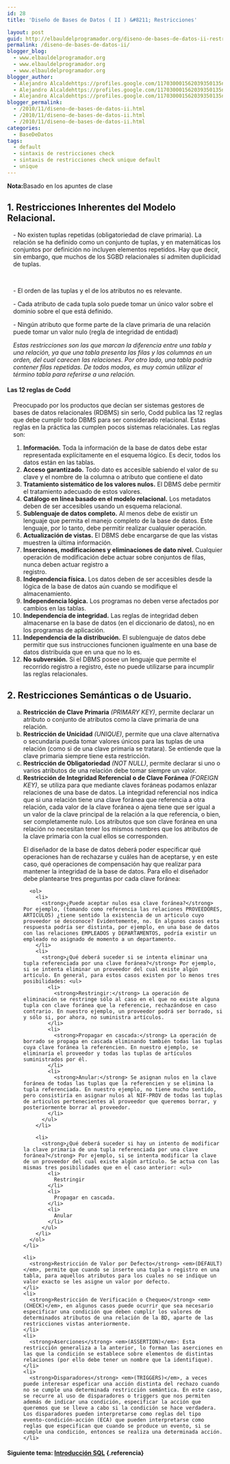 ```yaml
---
id: 28
title: 'Diseño de Bases de Datos ( II ) &#8211; Restricciones'

layout: post
guid: http://elbauldelprogramador.org/diseno-de-bases-de-datos-ii-restricciones/
permalink: /diseno-de-bases-de-datos-ii/
blogger_blog:
  - www.elbauldelprogramador.org
  - www.elbauldelprogramador.org
  - www.elbauldelprogramador.org
blogger_author:
  - Alejandro Alcaldehttps://profiles.google.com/117030001562039350135noreply@blogger.com
  - Alejandro Alcaldehttps://profiles.google.com/117030001562039350135noreply@blogger.com
  - Alejandro Alcaldehttps://profiles.google.com/117030001562039350135noreply@blogger.com
blogger_permalink:
  - /2010/11/diseno-de-bases-de-datos-ii.html
  - /2010/11/diseno-de-bases-de-datos-ii.html
  - /2010/11/diseno-de-bases-de-datos-ii.html
categories:
  - BaseDeDatos
tags:
  - default
  - sintaxis de restricciones check
  - sintaxis de restricciones check unique default
  - unique
---
```

<div class="icosql">
</div>

<p class="nota">
  <strong>Nota:</strong>Basado en los apuntes de clase
</p>

## 1. Restricciones Inherentes del Modelo Relacional.

<div style="margin-left: 1em">
  <p>
    - No existen tuplas repetidas (obligatoriedad de clave primaria). La relación se ha definido como un conjunto de tuplas, y en matemáticas los conjuntos por definición no incluyen elementos repetidos. Hay que decir, sin embargo, que muchos de los SGBD relacionales sí admiten duplicidad de tuplas.
  </p>
  
  <p>
    <br /><!--more-->
  </p>
  
  <p>
    - El orden de las tuplas y el de los atributos no es relevante.
  </p>
  
  <p>
    - Cada atributo de cada tupla solo puede tomar un único valor sobre el dominio sobre el que está definido.
  </p>
  
  <p>
    - Ningún atributo que forme parte de la clave primaria de una relación puede tomar un valor nulo (regla de integridad de entidad)
  </p>
  
  <p>
    <em>Estas restricciones son las que marcan la diferencia entre una tabla y una relación, ya que una tabla presenta las filas y las columnas en un orden, del cual carecen las relaciones. Por otro lado, una tabla podría contener filas repetidas. De todos modos, es muy común utilizar el término tabla para referirse a una relación.</em>
  </p>
</div>

#### Las 12 reglas de Codd

<div style="margin-left: 1em">
  <p>
    Preocupado por los productos que decían ser sistemas gestores de bases de datos relacionales (RDBMS) sin serlo, Codd publica las 12 reglas que debe cumplir todo DBMS para ser considerado relacional. Estas reglas en la práctica las cumplen pocos sistemas relaciónales. Las reglas son:
  </p>
  
  <ol>
    <li>
      <strong>Información.</strong> Toda la información de la base de datos debe estar representada explícitamente en el esquema lógico. Es decir, todos los datos están en las tablas.
    </li>
    <li>
      <strong>Acceso garantizado.</strong> Todo dato es accesible sabiendo el valor de su clave y el nombre de la columna o atributo que contiene el dato
    </li>
    <li>
      <strong>Tratamiento sistemático de los valores nulos.</strong> El DBMS debe permitir el tratamiento adecuado de estos valores.
    </li>
    <li>
      <strong>Catálogo en línea basado en el modelo relacional.</strong> Los metadatos deben de ser accesibles usando un esquema relacional.
    </li>
    <li>
      <strong>Sublenguaje de datos completo.</strong> Al menos debe de existir un lenguaje que permita el manejo completo de la base de datos. Este lenguaje, por lo tanto, debe permitir realizar cualquier operación.
    </li>
    <li>
      <strong>Actualización de vistas.</strong> El DBMS debe encargarse de que las vistas muestren la última información.
    </li>
    <li>
      <strong>Inserciones, modificaciones y eliminaciones de dato nivel.</strong> Cualquier operación de modificación debe actuar sobre conjuntos de filas, nunca deben actuar registro a<br /> registro.
    </li>
    <li>
      <strong>Independencia física.</strong> Los datos deben de ser accesibles desde la lógica de la base de datos aún cuando se modifique el almacenamiento.
    </li>
    <li>
      <strong>Independencia lógica.</strong> Los programas no deben verse afectados por cambios en las tablas.
    </li>
    <li>
      <strong>Independencia de integridad.</strong> Las reglas de integridad deben almacenarse en la base de datos (en el diccionario de datos), no en los programas de aplicación.
    </li>
    <li>
      <strong>Independencia de la distribución.</strong> El sublenguaje de datos debe permitir que sus instrucciones funcionen igualmente en una base de datos distribuida que en una que no lo es.
    </li>
    <li>
      <strong>No subversión.</strong> Si el DBMS posee un lenguaje que permite el recorrido registro a registro, éste no puede utilizarse para incumplir las reglas relacionales.
    </li>
  </ol>
</div>

## 2. Restricciones Semánticas o de Usuario.

<div style="margin-left: 1em;">
  <ol type="a">
    <li>
      <strong>Restricción de Clave Primaria</strong> <em>(PRIMARY KEY)</em>, permite declarar un atributo o conjunto de atributos como la clave primaria de una relación.
    </li>
    <li>
      <strong>Restricción de Unicidad</strong> <em>(UNIQUE)</em>, permite que una clave alternativa o secundaria pueda tomar valores únicos para las tuplas de una relación (como si de una clave primaria se tratara). Se entiende que la clave primaria siempre tiene esta restricción.
    </li>
    <li>
      <strong>Restricción de Obligatoriedad</strong> <em>(NOT NULL)</em>, permite declarar si uno o varios atributos de una relación debe tomar siempre un valor.
    </li>
    <li>
      <strong>Restricción de Integridad Referencial o de Clave Foránea</strong> <em>(FOREIGN KEY)</em>, se utiliza para que mediante claves foráneas podamos enlazar relaciones de una base de datos. La integridad referencial nos indica que si una relación tiene una clave foránea que referencia a otra relación, cada valor de la clave foránea o ajena tiene que ser igual a un valor de la clave principal de la relación a la que referencia, o bien, ser completamente nulo. Los atributos que son clave foránea en una relación no necesitan tener los mismos nombres que los atributos de la clave primaria con la cual ellos se corresponden. <p>
        El diseñador de la base de datos deberá poder especificar qué operaciones han de rechazarse y cuáles han de aceptarse, y en este caso, qué operaciones de compensación hay que realizar para mantener la integridad de la base de datos. Para ello el diseñador debe plantearse tres preguntas por cada clave foránea:
      </p>
      
      <ol>
        <li>
          <strong>¿Puede aceptar nulos esa clave foránea?</strong> Por ejemplo, (tomando como referencia las relaciones PROVEEDORES, ARTICULOS) ¿tiene sentido la existencia de un articulo cuyo proveedor se desconoce? Evidentemente, no. En algunos casos esta respuesta podría ser distinta, por ejemplo, en una base de datos con las relaciones EMPLEADOS y DEPARTAMENTOS, podría existir un empleado no asignado de momento a un departamento.
        </li>
        <li>
          <strong>¿Qué deberá suceder si se intenta eliminar una tupla referenciada por una clave foránea?</strong> Por ejemplo, si se intenta eliminar un proveedor del cual existe algún artículo. En general, para estos casos existen por lo menos tres posibilidades: <ul>
            <li>
              <strong>Restringir:</strong> La operación de eliminación se restringe sólo al caso en el que no existe alguna tupla con clave foránea que la referencie, rechazándose en caso contrario. En nuestro ejemplo, un proveedor podrá ser borrado, si y sólo si, por ahora, no suministra artículos.
            </li>
            <li>
              <strong>Propagar en cascada:</strong> La operación de borrado se propaga en cascada eliminando también todas las tuplas cuya clave foránea la referencien. En nuestro ejemplo, se eliminaría el proveedor y todas las tuplas de artículos suministrados por él.
            </li>
            <li>
              <strong>Anular:</strong> Se asignan nulos en la clave foránea de todas las tuplas que la referencien y se elimina la tupla referenciada. En nuestro ejemplo, no tiene mucho sentido, pero consistiría en asignar nulos al NIF-PROV de todas las tuplas de articulos pertenecientes al proveedor que queremos borrar, y posteriormente borrar al proveedor.
            </li>
          </ul>
        </li>
        
        <li>
          <strong>¿Qué deberá suceder si hay un intento de modificar la clave primaria de una tupla referenciada por una clave foránea?</strong> Por ejemplo, si se intenta modificar la clave de un proveedor del cual existe algún artículo. Se actua con las mismas tres posibilidades que en el caso anterior: <ul>
            <li>
              Restringir
            </li>
            <li>
              Propagar en cascada.
            </li>
            <li>
              Anular
            </li>
          </ul>
        </li>
      </ol>
    </li>
    
    <li>
      <strong>Restricción de Valor por Defecto</strong> <em>(DEFAULT)</em>, permite que cuando se inserte una tupla o registro en una tabla, para aquellos atributos para los cuales no se indique un valor exacto se les asigne un valor por defecto.
    </li>
    <li>
      <strong>Restricción de Verificación o Chequeo</strong> <em>(CHECK)</em>, en algunos casos puede ocurrir que sea necesario especificar una condición que deben cumplir los valores de determinados atributos de una relación de la BD, aparte de las restricciones vistas anteriormente.
    </li>
    <li>
      <strong>Aserciones</strong> <em>(ASSERTION)</em>: Esta restricción generaliza a la anterior, lo forman las aserciones en las que la condición se establece sobre elementos de distintas relaciones (por ello debe tener un nombre que la identifique).
    </li>
    <li>
      <strong>Disparadores</strong> <em>(TRIGGERS)</em>, a veces puede interesar espeficar una acción distinta del rechazo cuando no se cumple una determinada restricción semántica. En este caso, se recurre al uso de disparadores o triggers que nos permiten además de indicar una condición, especificar la acción que queremos que se lleve a cabo si la condición se hace verdadera. Los disparadores pueden interpretarse como reglas del tipo evento-condición-acción (ECA) que pueden interpretarse como reglas que especifican que cuando se produce un evento, si se cumple una condición, entonces se realiza una determinada acción.
    </li>
  </ol>
</div>

#### Siguiente tema: [Introducción SQL][1] {.referencia}



 [1]: http://elbauldelprogramador.com/introduccion-sql-sql-introduction/